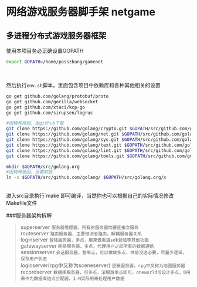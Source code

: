 # 网络游戏服务器脚手架 netgame
## 多进程分布式游戏服务器框架

使用本项目务必正确设置GOPATH
```bash
export GOPATH=/home/posszhang/gamenet
```

<br/>

然后执行`env.sh`脚本，里面包含项目中依赖库和各种其他相关的设置
```Bash
go get github.com/golang/protobuf/proto
go get github.com/gorilla/websocket
go get github.com/xtaci/kcp-go
go get github.com/sirupsen/logrus

#因特殊原因，走github下载
git clone https://github.com/golang/crypto.git $GOPATH/src/github.com/golang/crypto
git clone https://github.com/golang/net.git $GOPATH/src/github.com/golang/net
git clone https://github.com/golang/sys.git $GOPATH/src/github.com/golang/sys
git clone https://github.com/golang/text.git $GOPATH/src/github.com/golang/text
git clone https://github.com/golang/lint.git $GOPATH/src/github.com/golang/lint
git clone https://github.com/golang/tools.git $GOPATH/src/github.com/golang/tools

mkdir $GOPATH/src/golang.org
#因特殊原因，设置软链
ln -s $GOPATH/src/github.com/golang/ $GOPATH/src/golang.org/x
```
<br/> 
进入src目录执行`make`即可编译，当然你也可以根据自己的实际情况修改Makefile文件

<br/>

###服务器架构拆解
>superserver `服务器管理器，所有的服务器均要连接次服务`<br/>
>routeserver `路由服务器，主要做消息路由，解耦服务器关系` <br/>
>loginserver `登陆服务器，多点，用来做渠道sdk登陆等其他功能` <br/>
>gatewayserver `网络服务器，多点，代理用户之后所有的数据通信` <br/>
>sessionserver `会话服务器，暂单点，可以做成多点，目前没这必要，尽量少逻辑，保存用户状态` <br/>
>logicserver(rpg中又称为sceneserver) `逻辑服务器，rpg中又称为地图服务器` <br/>
>recordserver `数据库服务器，可多点，滚服游单点即可，oneworld可设计多点，0用来作为数据库结点分配器，1-N实际用来处理用户数据`

